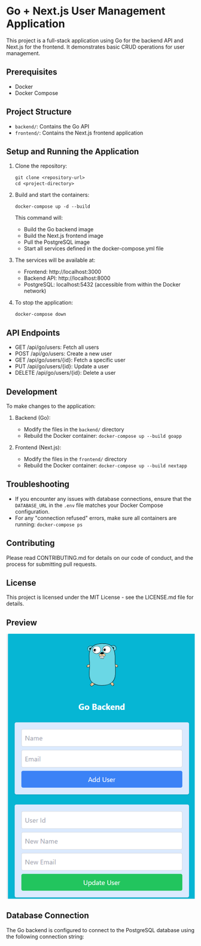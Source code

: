# Go + Next.js User Management Application

This project is a full-stack application using Go for the backend API and Next.js for the frontend. It demonstrates basic CRUD operations for user management.

## Prerequisites

- Docker
- Docker Compose

## Project Structure

- `backend/`: Contains the Go API
- `frontend/`: Contains the Next.js frontend application

## Setup and Running the Application

1. Clone the repository:
   ```
   git clone <repository-url>
   cd <project-directory>
   ```

2. Build and start the containers:
   ```
   docker-compose up -d --build
   ```

   This command will:
   - Build the Go backend image
   - Build the Next.js frontend image
   - Pull the PostgreSQL image
   - Start all services defined in the docker-compose.yml file

3. The services will be available at:
   - Frontend: http://localhost:3000
   - Backend API: http://localhost:8000
   - PostgreSQL: localhost:5432 (accessible from within the Docker network)

4. To stop the application:
   ```
   docker-compose down
   ```

## API Endpoints

- GET /api/go/users: Fetch all users
- POST /api/go/users: Create a new user
- GET /api/go/users/{id}: Fetch a specific user
- PUT /api/go/users/{id}: Update a user
- DELETE /api/go/users/{id}: Delete a user

## Development

To make changes to the application:

1. Backend (Go):
   - Modify the files in the `backend/` directory
   - Rebuild the Docker container: `docker-compose up --build goapp`

2. Frontend (Next.js):
   - Modify the files in the `frontend/` directory
   - Rebuild the Docker container: `docker-compose up --build nextapp`

## Troubleshooting

- If you encounter any issues with database connections, ensure that the `DATABASE_URL` in the `.env` file matches your Docker Compose configuration.
- For any "connection refused" errors, make sure all containers are running: `docker-compose ps`

## Contributing

Please read CONTRIBUTING.md for details on our code of conduct, and the process for submitting pull requests.

## License

This project is licensed under the MIT License - see the LICENSE.md file for details.

## Preview

![Application Preview](frontend/public/preview.png)

## Database Connection

The Go backend is configured to connect to the PostgreSQL database using the following connection string:
